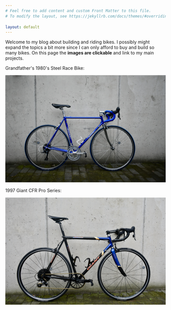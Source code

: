 ```yaml
---
# Feel free to add content and custom Front Matter to this file.
# To modify the layout, see https://jekyllrb.com/docs/themes/#overriding-theme-defaults

layout: default
---
```


Welcome to my blog about building and riding bikes. I possibly might expand the topics a bit more since I can only afford to buy and build so many bikes. On this page the **images are clickable** and link to my main projects.


Grandfather's 1980's Steel  Race Bike:

[![blue_bike](/docs/assets/bluebike/side_overview.jpg)](https://pablovgd.github.io/bikes/2024/02/29/godeau.html)

1997 Giant CFR Pro Series:

[![CFR](./docs/assets/giantcfr/side_wall.jpg)](https://pablovgd.github.io/bikes/2024/02/29/cfr.html)
